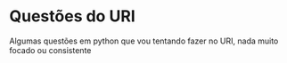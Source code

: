 <h1> Questões do URI</h1>
<p> Algumas questões em python que vou tentando fazer no URI, nada muito focado ou consistente<p>
  

